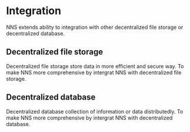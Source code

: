 # Integration

NNS extends ability to integration with other decentralized file storage or decentralized database.

## Decentralized file storage
Decentralized file storage store data in more efficient and secure way. To make NNS more comprehensive by intergrat NNS with decentralized file storage.

## Decentralized database
Decentralized database collection of information or data distributedly. To make NNS more comprehensive by intergrat NNS with decentralized database.

